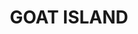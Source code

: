 ---
lastmod: '2025-04-06T06:05:20+00:00'
latitude: -28.98916901
layout: suburb
longitude: 153.4578479
postcode: '2477'
state: NSW
title: GOAT ISLAND
url: /nsw/goat-island/
---